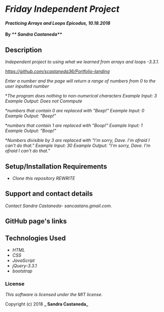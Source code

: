 # _Friday Independent Project_

#### _Practicing Arrays and Loops Epicodus, 10.18.2018_

#### By _** Sandra Castaneda**_

## Description

_Independent project to using what we learned from arrays and loops -3.3.1._

_https://github.com/scastaneda36/Portfolio-landing_

_Enter a number and the page will return a range of numbers from 0 to the user inputted number_

*_The program does nothing to non-numerical characters_
_Example Input: 3_
_Example Output: Does not Commpute_

*_numbers that contain 0 are replaced with "Beep!"_
_Example Input: 0_
_Example Output: "Beep!"_

*_numbers that contain 1 are replaced with "Boop!"_
_Example Input: 1_
_Example Output: "Boop!"_

*_Numbers divisible by 3 are replaced with "I'm sorry, Dave. I'm afraid I can't do that."_
_Example Input: 30_
_Example Output: "I'm sorry, Dave. I'm afraid I can't do that."_

## Setup/Installation Requirements

* _Clone this repository_
_REWRITE_

## Support and contact details

_Contact  Sandra Castaneda- sancastans.gmail.com._

## GitHub page's links

## Technologies Used

* _HTML_
* _CSS_
* _JavaScript_
* _jQuery-3.3.1_
* _bootstrap_
### License

*This software is licensed under the MIT license.*

Copyright (c) 2018 **_ Sandra Castaneda_**
